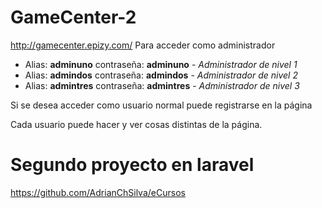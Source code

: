 # GameCenter-2
http://gamecenter.epizy.com/
Para acceder como administrador
* Alias: **adminuno** contraseña: **adminuno** - *Administrador de nivel 1*
* Alias: **admindos** contraseña: **admindos** - *Administrador de nivel 2*
* Alias: **admintres** contraseña: **admintres** - *Administrador de nivel 3*

Si se desea acceder como usuario normal puede registrarse en la página

Cada usuario puede hacer y ver cosas distintas de la página.

# Segundo proyecto en laravel
https://github.com/AdrianChSilva/eCursos
